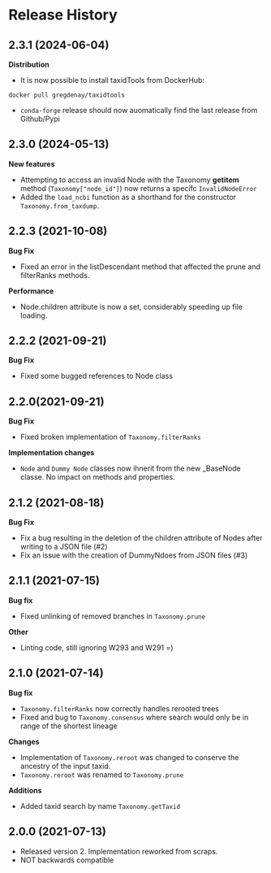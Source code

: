 # Release History

## 2.3.1 (2024-06-04)

**Distribution**

* It is now possible to install taxidTools from DockerHub:

```
docker pull gregdenay/taxidtools
```

* `conda-forge` release should now auomatically find the last release from Github/Pypi

## 2.3.0 (2024-05-13)

**New features**

* Attempting to access an invalid Node with the Taxonomy __getitem__ method (`Taxonomy["node_id"]`) now returns a specifc `InvalidNodeError`
* Added the `load_ncbi` function as a shorthand for the constructor `Taxonomy.from_taxdump`.

## 2.2.3 (2021-10-08)

**Bug Fix**

* Fixed an error in the listDescendant method that affected the prune and filterRanks methods.

**Performance**

* Node.children attribute is now a set, considerably speeding up file loading.

## 2.2.2 (2021-09-21)

**Bug Fix**

* Fixed some bugged references to Node class

## 2.2.0(2021-09-21)

**Bug Fix**

* Fixed broken implementation of `Taxonomy.filterRanks`

**Implementation changes**

* `Node` and `Dummy Node` classes now ihnerit from the new _BaseNode classe. No impact on methods and properties.

## 2.1.2 (2021-08-18)

**Bug Fix**

* Fix a bug resulting in the deletion of the children attribute of Nodes after writing to a JSON file (#2)
* Fix an issue with the creation of DummyNdoes from JSON files (#3)

## 2.1.1 (2021-07-15)

**Bug fix**

* Fixed unlinking of removed branches in `Taxonomy.prune`

**Other**

* Linting code, still ignoring W293 and W291 =)

## 2.1.0 (2021-07-14)

**Bug fix**

* `Taxonomy.filterRanks` now correctly handles rerooted trees
* Fixed and bug to `Taxonomy.consensus` where search would only be in range of the shortest lineage

**Changes**

* Implementation of `Taxonomy.reroot` was changed to conserve the ancestry of the input taxid.
* `Taxonomy.reroot` was renamed to `Taxonomy.prune`

**Additions**

* Added taxid search by name `Taxonomy.getTaxid`

## 2.0.0 (2021-07-13)

* Released version 2. Implementation reworked from scraps. 
* NOT backwards compatible